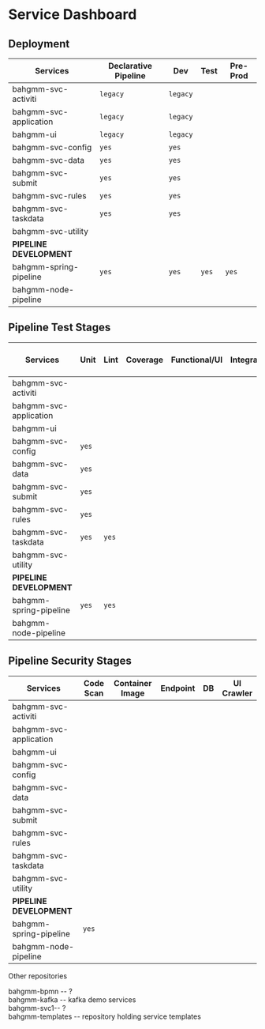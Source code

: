 # Service Dashboard

## Deployment

| Services                 | Declarative Pipeline | Dev      | Test     | Pre-Prod |
| ------------------------ | -------------------- | -------- | -------- | -------- |
| bahgmm-svc-activiti      | `legacy`             | `legacy` ||
| bahgmm-svc-application   | `legacy`             | `legacy` ||
| bahgmm-ui                | `legacy`             | `legacy` ||
| bahgmm-svc-config        | `yes`                | `yes`    ||
| bahgmm-svc-data          | `yes`                | `yes`    ||
| bahgmm-svc-submit        | `yes`                | `yes`    ||
| bahgmm-svc-rules         | `yes`                | `yes`    ||
| bahgmm-svc-taskdata      | `yes`                | `yes`    ||
| bahgmm-svc-utility       |                      |          ||
| **PIPELINE DEVELOPMENT** ||||
| bahgmm-spring-pipeline   | `yes`                | `yes`    | `yes`| `yes` |
| bahgmm-node-pipeline     |                      |          ||

## Pipeline Test Stages

| Services                 | Unit | Lint | Coverage | Functional/UI | Integration | End-to-End | 508 |
| ------------------------ | ---- | -------- | -------- | -------- | -------- | -- | -- |
| bahgmm-svc-activiti      |      || ||
| bahgmm-svc-application   |             |  ||
| bahgmm-ui                |              |  ||
| bahgmm-svc-config        | `yes`|               ||
| bahgmm-svc-data          | `yes`|               ||
| bahgmm-svc-submit        | `yes`|               ||
| bahgmm-svc-rules         | `yes`|      ||
| bahgmm-svc-taskdata      | `yes`|    `yes`      |         ||
| bahgmm-svc-utility       |                  |               ||
| **PIPELINE DEVELOPMENT** |                  |               ||
| bahgmm-spring-pipeline   |    `yes`         | `yes`              ||
| bahgmm-node-pipeline     |                  |               ||

## Pipeline Security Stages

| Services                 | Code Scan | Container Image | Endpoint | DB | UI Crawler|
| ------------------------ | -------------- | -------- | -------- | -------- |---- |
| bahgmm-svc-activiti      |              |  |||
| bahgmm-svc-application   |              |  |||
| bahgmm-ui                |             |  |||
| bahgmm-svc-config        |                  |               ||
| bahgmm-svc-data          |                  |               ||
| bahgmm-svc-submit        |                  |               ||
| bahgmm-svc-rules         |             |               ||
| bahgmm-svc-taskdata      |                  |               ||
| bahgmm-svc-utility       |                  |               ||
| **PIPELINE DEVELOPMENT** |                  |               ||
| bahgmm-spring-pipeline   | `yes`            |               ||
| bahgmm-node-pipeline     |                  |               ||

Other repositories

bahgmm-bpmn -- ?  
bahgmm-kafka -- kafka demo services  
bahgmm-svc1-- ?   
bahgmm-templates -- repository holding service templates  
